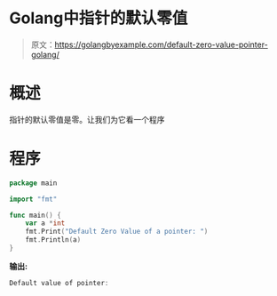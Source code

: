 # Golang中指针的默认零值

> 原文：<https://golangbyexample.com/default-zero-value-pointer-golang/>

# **概述**

指针的默认零值是零。让我们为它看一个程序

# **程序**

```go
package main

import "fmt"

func main() {
    var a *int
    fmt.Print("Default Zero Value of a pointer: ")
    fmt.Println(a)
}
```

**输出:**

```go
Default value of pointer: 
```